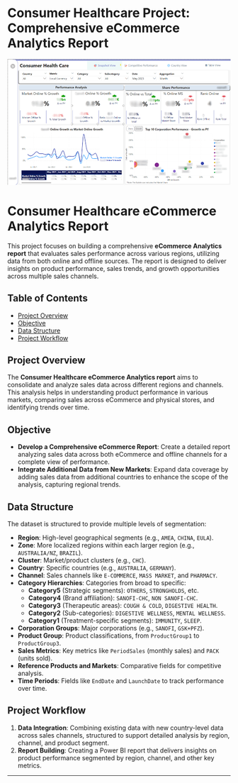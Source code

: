 # Consumer Healthcare Project: Comprehensive eCommerce Analytics Report

![image](https://github.com/TetianaShchudla/CHC-data-PowerBI/blob/main/assets/CHC-Dashboard.png)

# Consumer Healthcare eCommerce Analytics Report

This project focuses on building a comprehensive **eCommerce Analytics report** that evaluates sales performance across various regions, utilizing data from both online and offline sources. The report is designed to deliver insights on product performance, sales trends, and growth opportunities across multiple sales channels.

## Table of Contents
- [Project Overview](#project-overview)
- [Objective](#objective)
- [Data Structure](#data-structure)
- [Project Workflow](#project-workflow)

## Project Overview

The **Consumer Healthcare eCommerce Analytics report** aims to consolidate and analyze sales data across different regions and channels. This analysis helps in understanding product performance in various markets, comparing sales across eCommerce and physical stores, and identifying trends over time.

## Objective
- **Develop a Comprehensive eCommerce Report**: Create a detailed report analyzing sales data across both eCommerce and offline channels for a complete view of performance.
- **Integrate Additional Data from New Markets**: Expand data coverage by adding sales data from additional countries to enhance the scope of the analysis, capturing regional trends.

## Data Structure
The dataset is structured to provide multiple levels of segmentation:

- **Region**: High-level geographical segments (e.g., `AMEA`, `CHINA`, `EULA`).
- **Zone**: More localized regions within each larger region (e.g., `AUSTRALIA/NZ`, `BRAZIL`).
- **Cluster**: Market/product clusters (e.g., `CHC`).
- **Country**: Specific countries (e.g., `AUSTRALIA`, `GERMANY`).
- **Channel**: Sales channels like `E-COMMERCE`, `MASS MARKET`, and `PHARMACY`.
- **Category Hierarchies**: Categories from broad to specific:
  - **Category5** (Strategic segments): `OTHERS`, `STRONGHOLDS`, etc.
  - **Category4** (Brand affiliation): `SANOFI-CHC`, `NON SANOFI-CHC`.
  - **Category3** (Therapeutic areas): `COUGH & COLD`, `DIGESTIVE HEALTH`.
  - **Category2** (Sub-categories): `DIGESTIVE WELLNESS`, `MENTAL WELLNESS`.
  - **Category1** (Treatment-specific segments): `IMMUNITY`, `SLEEP`.
- **Corporation Groups**: Major corporations (e.g., `SANOFI`, `GSK+PFZ`).
- **Product Group**: Product classifications, from `ProductGroup1` to `ProductGroup3`.
- **Sales Metrics**: Key metrics like `PeriodSales` (monthly sales) and `PACK` (units sold).
- **Reference Products and Markets**: Comparative fields for competitive analysis.
- **Time Periods**: Fields like `EndDate` and `LaunchDate` to track performance over time.

## Project Workflow
1. **Data Integration**: Combining existing data with new country-level data across sales channels, structured to support detailed analysis by region, channel, and product segment.
2. **Report Building**: Creating a Power BI report that delivers insights on product performance segmented by region, channel, and other key metrics.

---
